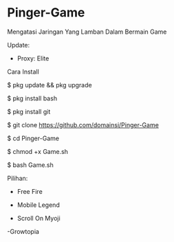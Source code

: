 # Pinger-Game
Mengatasi Jaringan Yang Lamban Dalam Bermain Game

Update:
- Proxy: Elite

Cara Install

$ pkg update && pkg upgrade

$ pkg install bash

$ pkg install git

$ git clone https://github.com/domainsi/Pinger-Game

$ cd Pinger-Game

$ chmod +x Game.sh

$ bash Game.sh

Pilihan:

- Free Fire

- Mobile Legend

- Scroll On Myoji

-Growtopia

~~~~Selsai~~~~
